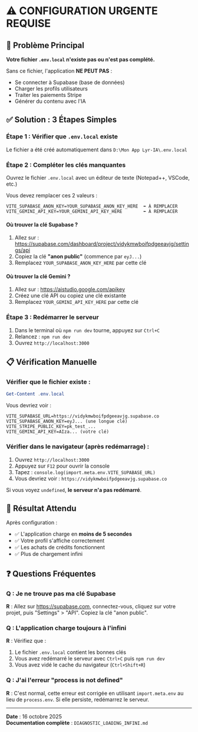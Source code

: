 # ⚠️ CONFIGURATION URGENTE REQUISE

## 🚨 Problème Principal

**Votre fichier `.env.local` n'existe pas ou n'est pas complété.**

Sans ce fichier, l'application **NE PEUT PAS** :
- Se connecter à Supabase (base de données)
- Charger les profils utilisateurs
- Traiter les paiements Stripe
- Générer du contenu avec l'IA

## ✅ Solution : 3 Étapes Simples

### Étape 1 : Vérifier que `.env.local` existe

Le fichier a été créé automatiquement dans `D:\Mon App Lyr-IA\.env.local`

### Étape 2 : Compléter les clés manquantes

Ouvrez le fichier `.env.local` avec un éditeur de texte (Notepad++, VSCode, etc.)

Vous devez remplacer ces 2 valeurs :

```
VITE_SUPABASE_ANON_KEY=YOUR_SUPABASE_ANON_KEY_HERE  ⬅️ À REMPLACER
VITE_GEMINI_API_KEY=YOUR_GEMINI_API_KEY_HERE        ⬅️ À REMPLACER
```

#### Où trouver la clé Supabase ?

1. Allez sur : https://supabase.com/dashboard/project/vidykmwboifpdgeeavjg/settings/api
2. Copiez la clé **"anon public"** (commence par `eyJ...`)
3. Remplacez `YOUR_SUPABASE_ANON_KEY_HERE` par cette clé

#### Où trouver la clé Gemini ?

1. Allez sur : https://aistudio.google.com/apikey
2. Créez une clé API ou copiez une clé existante
3. Remplacez `YOUR_GEMINI_API_KEY_HERE` par cette clé

### Étape 3 : Redémarrer le serveur

1. Dans le terminal où `npm run dev` tourne, appuyez sur `Ctrl+C`
2. Relancez : `npm run dev`
3. Ouvrez `http://localhost:3000`

## 📋 Vérification Manuelle

### Vérifier que le fichier existe :

```powershell
Get-Content .env.local
```

Vous devriez voir :
```
VITE_SUPABASE_URL=https://vidykmwboifpdgeeavjg.supabase.co
VITE_SUPABASE_ANON_KEY=eyJ... (une longue clé)
VITE_STRIPE_PUBLIC_KEY=pk_test_...
VITE_GEMINI_API_KEY=AIza... (votre clé)
```

### Vérifier dans le navigateur (après redémarrage) :

1. Ouvrez `http://localhost:3000`
2. Appuyez sur `F12` pour ouvrir la console
3. Tapez : `console.log(import.meta.env.VITE_SUPABASE_URL)`
4. Vous devriez voir : `https://vidykmwboifpdgeeavjg.supabase.co`

Si vous voyez `undefined`, **le serveur n'a pas redémarré**.

## 🎯 Résultat Attendu

Après configuration :
- ✅ L'application charge en **moins de 5 secondes**
- ✅ Votre profil s'affiche correctement
- ✅ Les achats de crédits fonctionnent
- ✅ Plus de chargement infini

## ❓ Questions Fréquentes

### Q : Je ne trouve pas ma clé Supabase
**R** : Allez sur https://supabase.com, connectez-vous, cliquez sur votre projet, puis "Settings" > "API". Copiez la clé "anon public".

### Q : L'application charge toujours à l'infini
**R** : Vérifiez que :
1. Le fichier `.env.local` contient les bonnes clés
2. Vous avez redémarré le serveur avec `Ctrl+C` puis `npm run dev`
3. Vous avez vidé le cache du navigateur (`Ctrl+Shift+R`)

### Q : J'ai l'erreur "process is not defined"
**R** : C'est normal, cette erreur est corrigée en utilisant `import.meta.env` au lieu de `process.env`. Si elle persiste, redémarrez le serveur.

---

**Date** : 16 octobre 2025  
**Documentation complète** : `DIAGNOSTIC_LOADING_INFINI.md`






